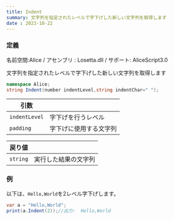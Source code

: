 ```yaml
---
title: Indent
summary: 文字列を指定されたレベルで字下げした新しい文字列を取得します
date : 2023-10-22
---
```

### 定義
名前空間:Alice / アセンブリ : Losetta.dll / サポート: AliceScript3.0

文字列を指定されたレベルで字下げした新しい文字列を取得します

```cs title="AliceScript"
namespace Alice;
string Indent(number indentLevel,string indentChar=" ");
```

|引数| |
|-|-|
|`indentLevel`|字下げを行うレベル|
|`padding`|字下げに使用する文字列|

|戻り値| |
|-|-|
|`string`|実行した結果の文字列|

### 例
以下は、`Hello,World`を2レベル字下げします。

```cs title="AliceScript"
var a = "Hello,World";
print(a.Indent(2));//出力:  Hello,World
```
